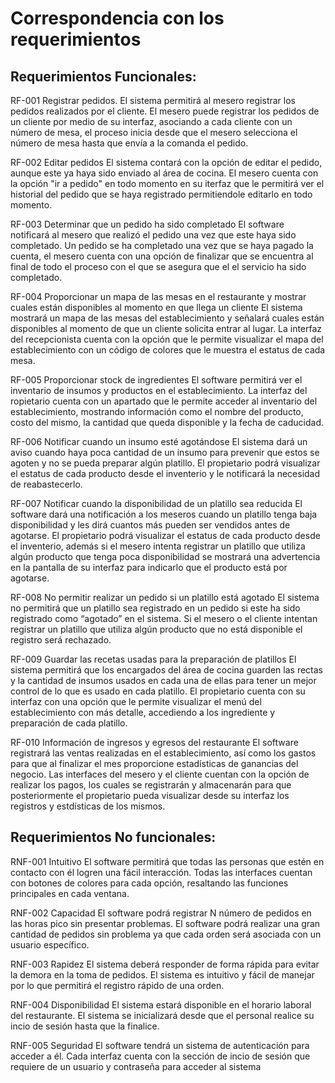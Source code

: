 # Correspondencia con los requerimientos

## Requerimientos Funcionales:
  RF-001 Registrar pedidos. El sistema permitirá al mesero registrar los pedidos realizados por el cliente.
  El mesero puede registrar los pedidos de un cliente por medio de su interfaz, asociando a cada cliente con un número de mesa, el proceso inicia desde que el mesero selecciona el número de mesa hasta que envía a la comanda el pedido.

  RF-002 Editar pedidos El sistema contará con la opción de editar el pedido, aunque este ya haya sido enviado al área de cocina.
  El mesero cuenta con la opción "ir a pedido" en todo momento en su iterfaz que le permitirá ver el historial del pedido que se haya registrado permitiendole editarlo en todo momento.

  RF-003 Determinar que un pedido ha sido completado El software notificará al mesero que realizó el pedido una vez que este haya sido completado.
  Un pedido se ha completado una vez que se haya pagado la cuenta, el mesero cuenta con una opción de finalizar que se encuentra al final de todo el proceso con el que se asegura que el el servicio ha sido completado.

  RF-004 Proporcionar un mapa de las mesas en el restaurante y mostrar cuales están disponibles al momento en que llega un cliente El sistema mostrará un mapa de las mesas del establecimiento y señalará cuales están disponibles al momento de que un cliente solicita entrar al lugar.
  La interfaz del recepcionista cuenta con la opción que le permite visualizar el mapa del establecimiento con un código de colores que le muestra el estatus de cada mesa.

  RF-005 Proporcionar stock de ingredientes El software permitirá ver el inventario de insumos y productos en el establecimiento.
  La interfaz del ropietario cuenta con un apartado que le permite acceder al inventario del establecimiento, mostrando información como el nombre del producto, costo del mismo, la cantidad que queda disponible y la fecha de caducidad.

  RF-006 Notificar cuando un insumo esté agotándose El sistema dará un aviso cuando haya poca cantidad de un insumo para prevenir que estos se agoten y no se pueda preparar algún platillo.
  El propietario podrá visualizar el estatus de cada producto desde el inventerio y le notificará la necesidad de reabastecerlo.

  RF-007 Notificar cuando la disponibilidad de un platillo sea reducida El software dará una notificación a los meseros cuando un platillo tenga baja disponibilidad y les dirá cuantos más pueden ser vendidos antes de agotarse.
  El propietario podrá visualizar el estatus de cada producto desde el inventerio, además si el mesero intenta registrar un platillo que utiliza algún producto que tenga poca disponibilidad se mostrará una advertencia en la pantalla de su interfaz para indicarlo que el producto está por agotarse.


  RF-008 No permitir realizar un pedido si un platillo está agotado El sistema no permitirá que un platillo sea registrado en un pedido si este ha sido registrado como “agotado” en el sistema.
  Si el mesero o el cliente intentan registrar un platillo que utiliza algún producto que no está disponible el registro será rechazado.

  RF-009 Guardar las recetas usadas para la preparación de platillos El sistema permitirá que los encargados del área de cocina guarden las rectas y la cantidad de insumos usados en cada una de ellas para tener un mejor control de lo que es usado en cada platillo.
  El propietario cuenta con su interfaz con una opción que le permite visualizar el menú del establecimiento con más detalle, accediendo a los ingrediente y preparación de cada platillo.

  RF-010 Información de ingresos y egresos del restaurante El software registrará las ventas realizadas en el establecimiento, así como los gastos para que al finalizar el mes proporcione estadísticas de ganancias del negocio.
  Las interfaces del mesero y el cliente cuentan con la opción de realizar los pagos, los cuales se registrarán y almacenarán para que posteriormente el propietario pueda visualizar desde su interfaz los registros y estdísticas de los mismos.


## Requerimientos No funcionales:
  RNF-001 Intuitivo El software permitirá que todas las personas que estén en contacto con él logren una fácil interacción.
  Todas las interfaces cuentan con botones de colores para cada opción, resaltando las funciones principales en  cada ventana.

  RNF-002 Capacidad El software podrá registrar N número de pedidos en las horas pico sin presentar problemas.
  El software podrá realizar una gran cantidad de pedidos sin problema ya que cada orden será asociada con un usuario específico.

  RNF-003 Rapidez El sistema deberá responder de forma rápida para evitar la demora en la toma de pedidos.
  El sistema es intuitivo y fácil de manejar por lo que permitirá el registro rápido de una orden.

  RNF-004 Disponibilidad El sistema estará disponible en el horario laboral del restaurante.
  El sistema se inicializará desde que el personal realice su incio de sesión hasta que la finalice.

  RNF-005 Seguridad El software tendrá un sistema de autenticación para acceder a él.
  Cada interfaz cuenta con la sección de incio de sesión que requiere de un  usuario y contraseña para acceder al sistema

